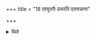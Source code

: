 +++
title = "18 एवमुत्तरैः प्रचरति एतावन्नाना"

+++

<details><summary>थिते</summary>

एवमुत्तरैः प्रचरति । एतावन्नाना १८
</details>
